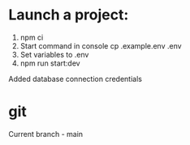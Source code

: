 # Launch a project:

1.  npm ci
2.  Start command in console cp .example.env .env
3.  Set variables to .env
4.  npm run start:dev

Added database connection credentials

# git

Current branch - main
